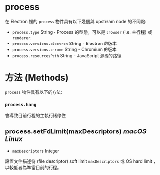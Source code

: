 # process

在 Electron 裡的 `process` 物件具有以下幾個與 upstream node 的不同點:

* `process.type` String - Process 的型態，可以是 `browser` (i.e. 主行程) 或 `renderer`.
* `process.versions.electron` String - Electron 的版本
* `process.versions.chrome` String - Chromium 的版本
* `process.resourcesPath` String - JavaScript 源碼的路徑

# 方法 (Methods)

`process` 物件具有以下的方法:

### `process.hang`

會導致目前行程的主執行緒停住

## process.setFdLimit(maxDescriptors) _macOS_ _Linux_

* `maxDescriptors` Integer

設置文件描述符 (file descriptor) soft limit `maxDescriptors` 或 OS hard
limit ，以較低者為準當目前的行程。
